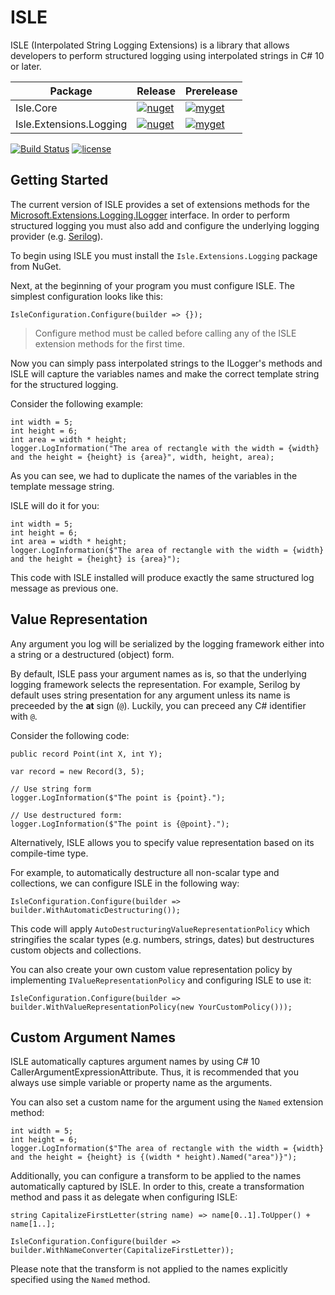 # ISLE

ISLE (Interpolated String Logging Extensions) is a library that allows developers to perform structured logging using interpolated strings in C# 10 or later.

| Package | Release | Prerelease |
| ------- | ---------- | ------- |
| Isle.Core | [![nuget](https://img.shields.io/nuget/v/Isle.Core.svg?label=nuget)](https://www.nuget.org/packages/Isle.Core) | [![myget](https://img.shields.io/myget/fedarovich/vpre/Isle.Core.svg?label=myget)](https://www.myget.org/feed/fedarovich/package/nuget/Isle.Core) |
| Isle.Extensions.Logging | [![nuget](https://img.shields.io/nuget/v/Isle.Extensions.Logging.svg?label=nuget)](https://www.nuget.org/packages/Isle.Extensions.Logging) | [![myget](https://img.shields.io/myget/fedarovich/vpre/Isle.Extensions.Logging.svg?label=myget)](https://www.myget.org/feed/fedarovich/package/nuget/Isle.Extensions.Logging) |

[![Build Status](https://dev.azure.com/pavelfedarovich/ISLE/_apis/build/status/fedarovich.isle?branchName=main)](https://dev.azure.com/pavelfedarovich/ISLE/_build/latest?definitionId=12&branchName=main)
[![license](https://img.shields.io/badge/license-MIT-blue.svg)](https://github.com/fedarovich/isle/blob/master/LICENSE)

## Getting Started

The current version of ISLE provides a set of extensions methods for the [Microsoft.Extensions.Logging.ILogger](https://docs.microsoft.com/en-us/dotnet/api/microsoft.extensions.logging.ilogger?view=dotnet-plat-ext-6.0) interface. In order to perform structured logging you must also add and configure the underlying logging provider (e.g. [Serilog](https://serilog.net)).

To begin using ISLE you must install the `Isle.Extensions.Logging` package from NuGet.

Next, at the beginning of your program you must configure ISLE. The simplest configuration looks like this:
```
IsleConfiguration.Configure(builder => {});
```
> Configure method must be called before calling any of the ISLE extension methods for the first time.

Now you can simply pass interpolated strings to the ILogger's methods and ISLE will capture the variables names and make the correct template string for the structured logging.

Consider the following example:
```
int width = 5;
int height = 6;
int area = width * height;
logger.LogInformation("The area of rectangle with the width = {width} and the height = {height} is {area}", width, height, area);
```
As you can see, we had to duplicate the names of the variables in the template message string.

ISLE will do it for you:
```
int width = 5;
int height = 6;
int area = width * height;
logger.LogInformation($"The area of rectangle with the width = {width} and the height = {height} is {area}");
```
This code with ISLE installed will produce exactly the same structured log message as previous one.

## Value Representation
Any argument you log will be serialized by the logging framework either into a string or a destructured (object) form.

By default, ISLE pass your argument names as is, so that the underlying logging framework selects the representation. For example, Serilog by default uses string presentation for any argument unless its name is preceeded by the **at** sign (`@`). Luckily, you can preceed any C# identifier with `@`.

Consider the following code:
```
public record Point(int X, int Y);

var record = new Record(3, 5);

// Use string form
logger.LogInformation($"The point is {point}.");

// Use destructured form:
logger.LogInformation($"The point is {@point}.");
```

Alternatively, ISLE allows you to specify value representation based on its compile-time type.

For example, to automatically destructure all non-scalar type and collections, we can configure ISLE in the following way:
```
IsleConfiguration.Configure(builder => builder.WithAutomaticDestructuring());
```
This code will apply `AutoDestructuringValueRepresentationPolicy` which stringifies the scalar types (e.g. numbers, strings, dates) but destructures custom objects and collections.

You can also create your own custom value representation policy by implementing `IValueRepresentationPolicy` and configuring ISLE to use it:
```
IsleConfiguration.Configure(builder => builder.WithValueRepresentationPolicy(new YourCustomPolicy()));
```

## Custom Argument Names
ISLE automatically captures argument names by using C# 10 CallerArgumentExpressionAttribute. Thus, it is recommended that you always use simple variable or property name as the arguments.

You can also set a custom name for the argument using the `Named` extension method:
```
int width = 5;
int height = 6;
logger.LogInformation($"The area of rectangle with the width = {width} and the height = {height} is {(width * height).Named("area")}");
```

Additionally, you can configure a transform to be applied to the names automatically captured by ISLE. In order to this, create a transformation method and pass it as delegate when configuring ISLE:
```
string CapitalizeFirstLetter(string name) => name[0..1].ToUpper() + name[1..];

IsleConfiguration.Configure(builder => builder.WithNameConverter(CapitalizeFirstLetter));
```
Please note that the transform is not applied to the names explicitly specified using the `Named` method.
